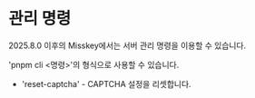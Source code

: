 # 관리 명령

2025.8.0 이후의 Misskey에서는 서버 관리 명령을 이용할 수 있습니다.

'pnpm cli <명령>'의 형식으로 사용할 수 있습니다.

- 'reset-captcha' - CAPTCHA 설정을 리셋합니다.
